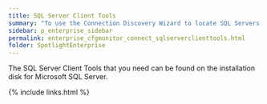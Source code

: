 ```yaml
---
title: SQL Server Client Tools
summary: "To use the Connection Discovery Wizard to locate SQL Servers on your network the SQL Server client software must be installed on the Spotlight Client and the Spotlight Diagnostic Server."
sidebar: p_enterprise_sidebar
permalink: enterprise_cfgmonitor_connect_sqlserverclienttools.html
folder: SpotlightEnterprise
---
```




The SQL Server Client Tools that you need can be found on the installation disk for Microsoft SQL Server.

{% include links.html %}
